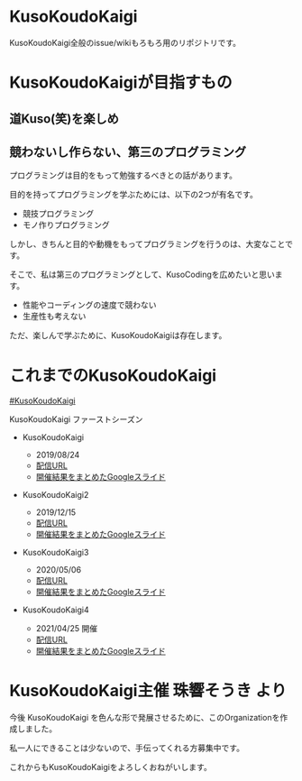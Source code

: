 # KusoKoudoKaigi
KusoKoudoKaigi全般のissue/wikiもろもろ用のリポジトリです。

# KusoKoudoKaigiが目指すもの
## 道Kuso(笑)を楽しめ
## 競わないし作らない、第三のプログラミング
プログラミングは目的をもって勉強するべきとの話があります。

目的を持ってプログラミングを学ぶためには、以下の2つが有名です。
- 競技プログラミング
- モノ作りプログラミング

しかし、きちんと目的や動機をもってプログラミングを行うのは、大変なことです。

そこで、私は第三のプログラミングとして、KusoCodingを広めたいと思います。

- 性能やコーディングの速度で競わない
- 生産性も考えない

ただ、楽しんで学ぶために、KusoKoudoKaigiは存在します。

# これまでのKusoKoudoKaigi
[#KusoKoudoKaigi](https://www.youtube.com/hashtag/kusokoudokaigi)

KusoKoudoKaigi ファーストシーズン
- KusoKoudoKaigi
  - 2019/08/24
  - [配信URL](https://youtu.be/1iKvl0SF-VY)
  - [開催結果をまとめたGoogleスライド](https://docs.google.com/presentation/d/e/2PACX-1vQPevEC7GUd1Jm0ad38JjnBswc4VUxi2FlIqguyNPP5jSS23CSeaNgDPm3Oi6i0wMlOFYg30s4yoSvt/pub)

- KusoKoudoKaigi2
  - 2019/12/15
  - [配信URL](https://youtu.be/-APbq3ppUXU)
  - [開催結果をまとめたGoogleスライド](https://docs.google.com/presentation/d/e/2PACX-1vTQ-6FD6TNHygw4ayXDaTX8pwz7ik_LwtlFJJ8tx5JqBZnmEBGPZoeRE0iLMtUCo7T95CJLOhn4BAIu/pub)

- KusoKoudoKaigi3
  - 2020/05/06
  - [配信URL](https://youtu.be/6x9_h0c-sDI)
  - [開催結果をまとめたGoogleスライド](https://docs.google.com/presentation/d/e/2PACX-1vQ2MHOgy7qQrQHQ1kkZ5v1kIaZnBagTgN5HbAZvaC2HSVdzzxPcd8NvUOUev_fIx6GRYW7HXPwEir8o/pub)

- KusoKoudoKaigi4
  - 2021/04/25 開催
  - [配信URL](https://youtu.be/WhXQvch3cXU)
  - [開催結果をまとめたGoogleスライド](https://docs.google.com/presentation/d/e/2PACX-1vRREHyQrMcBlFiKcPfjUsKgyMs9asHTOBIjmQxPsIDrXywASEhtHxsOb11y0bcEIw7uhxoKtWSiehld/pub)

# KusoKoudoKaigi主催 珠響そうき より
今後 KusoKoudoKaigi を色んな形で発展させるために、このOrganizationを作成しました。

私一人にできることは少ないので、手伝ってくれる方募集中です。

これからもKusoKoudoKaigiをよろしくおねがいします。